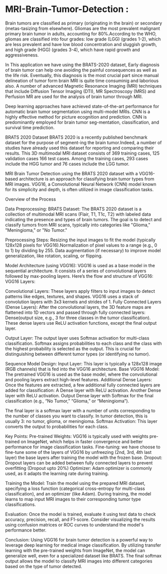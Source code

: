 # MRI-Brain-Tumor-Detection : 
Brain tumors are classified as primary (originating in the brain) or secondary (metas-tasizing from elsewhere). Gliomas are the most prevalent malignant primary brain tumor in adults, accounting for 80%.According to the WHO, gliomas are classified into four grades: low grade (LGG) (grades 1-2), which are less prevalent and have low blood concentration and sluggish growth, and high grade (HGG) (grades 3-4), which have rapid growth and aggressiveness.

In This application we have using the BRATS-2020 dataset, Early diagnosis of brain tumor can help one avoiding the painful consequences as well as the life risk. Eventually, this diagnosis is the most crucial part since manual delineation of tumor form brain MRI is quite time consuminig and laborious also. A number of advanced Magnetic Resonance Imaging (MRI) techniques that include Diffusion Tensor Imaging (DTI), MR Spectroscopy (MRS) and Perfusion MR are used for the analysis of brain tumor through MRI.

Deep learning approaches have achieved state-of-the-art performance for automatic brain tumor segmentation using multi-model MRIs. CNN is a highly effective method for picture ecognition and prediction. CNN is predominantly employed for brain tumor seg-mentation, classification, and survival time prediction. 

BRATS 2020 Dataset BRATS 2020 is a recently published benchmark dataset for the purpose of segment-ing the brain tumor.Indeed, a number of studies have already used this dataset for reporting and comparing their results. This 3D multimodal MRI dataset consists of 369 training cases, 125 validation cases 166 test cases. Among the training cases, 293 cases include the HGG tumor and 76 cases include the LGG tumor.

MRI Brain Tumor Detection using the BRATS 2020 dataset with a VGG16-based architecture is an approach for classifying brain tumor types from MRI images. VGG16, a Convolutional Neural Network (CNN) model known for its simplicity and depth, is often utilized in image classification tasks.

Overview of the Process

Data Preprocessing:
BRATS Dataset: The BRATS 2020 dataset is a collection of multimodal MRI scans (Flair, T1, T1c, T2) with labeled data indicating the presence and types of brain tumors. The goal is to detect and classify tumors from MRI scans, typically into categories like "Glioma," "Meningioma," or "No Tumor."

Preprocessing Steps:
Resizing the input images to fit the model (typically 128x128 pixels for VGG16).Normalization of pixel values to a range (e.g., 0 to 1) by dividing by 255.
Data augmentation (if necessary) to improve model generalization, like rotation, scaling, or flipping.

Model Architecture (using VGG16):
VGG16 is used as a base model in the sequential architecture. It consists of a series of convolutional layers followed by max-pooling layers. Here’s the flow and structure of VGG16:
VGG16 Layers:

Convolutional Layers:
These layers apply filters to input images to detect patterns like edges, textures, and shapes. VGG16 uses a stack of convolution layers with 3x3 kernels and strides of 1.
Fully Connected Layers (Dense Layers): After the convolutional layers, the 3D feature maps are flattened into 1D vectors and passed through fully connected layers:
Dense(output size, e.g., 3 for three classes in the tumor classification).
These dense layers use ReLU activation functions, except the final output layer.

Output Layer: The output layer uses Softmax activation for multi-class classification. Softmax assigns probabilities to each class and the class with the highest probability is selected as the output. This is crucial for distinguishing between different tumor types (or identifying no tumor).

Sequence Model Design:
Input Layer: This layer is typically a 128x128 image (RGB channels) that is fed into the VGG16 architecture.
Base VGG16 Model: The pretrained VGG16 is used as the base model, where the convolutional and pooling layers extract high-level features.
Additional Dense Layers: Once the features are extracted, a few additional fully connected layers are added for classification:
A Dense layer with ReLU activation.
Another Dense layer with ReLU activation.
Output Dense layer with Softmax for the final classification (e.g., “No Tumor,” “Glioma,” or “Meningioma”).

The final layer is a softmax layer with a number of units corresponding to the number of classes you want to classify. In tumor detection, this is usually 3: no tumor, glioma, or meningioma.
Softmax Activation: This layer converts the output to probabilities for each class.

Key Points:
Pre-trained Weights: VGG16 is typically used with weights pre-trained on ImageNet, which helps in faster convergence and better performance for image classification tasks.
Fine-tuning: we have choose to fine-tune some of the layers of VGG16 by unfreezing (2nd, 3rd, 4th last layer) the base layers after training the model with the frozen base.
Dropout: Dropout layers can be added between fully connected layers to prevent overfitting (Dropout upto 20%)
Optimizer: Adam optimizer is commonly used, as it adapts the learning rate during training.

Training the Model:
Train the model using the prepared MRI dataset, specifying a loss function (categorical cross-entropy for multi-class classification), and an optimizer (like Adam).
During training, the model learns to map input MRI images to their corresponding tumor type classifications.

Evaluation:
Once the model is trained, evaluate it using test data to check accuracy, precision, recall, and F1-score.
Consider visualizing the results using confusion matrices or ROC curves to understand the model's performance better.

Conclusion:
Using VGG16 for brain tumor detection is a powerful way to leverage deep learning for medical image classification. By utilizing transfer learning with the pre-trained weights from ImageNet, the model can generalize well, even for a specialized dataset like BRATS. The final softmax output allows the model to classify MRI images into different categories based on the type of tumor detected.


